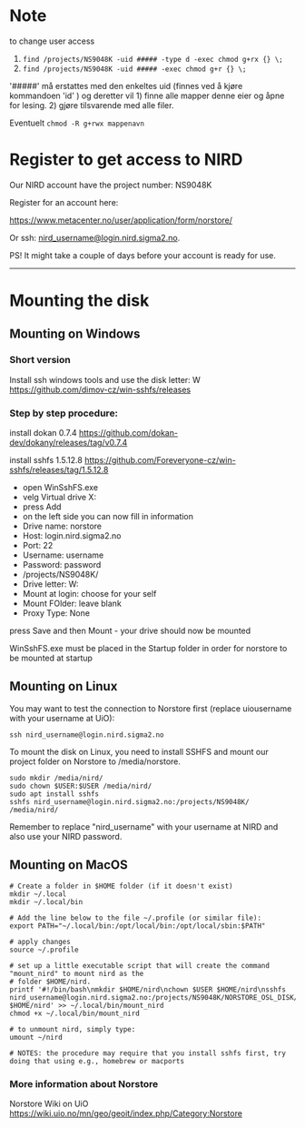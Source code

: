 # Note
to change user access

1) `find /projects/NS9048K -uid ##### -type d -exec chmod g+rx {} \;`
2) `find /projects/NS9048K -uid ##### -exec chmod g+r {} \;`

'#####' må erstattes med den enkeltes uid (finnes ved å kjøre kommandoen 'id' )
og deretter vil 1) finne alle mapper denne eier og åpne for lesing. 2) gjøre
tilsvarende med alle filer.

Eventuelt
`chmod -R g+rwx mappenavn`


# Register to get access to NIRD

Our NIRD account have the project number: NS9048K

Register for an account here:

https://www.metacenter.no/user/application/form/norstore/

Or ssh: nird_username@login.nird.sigma2.no.

PS! It might take a couple of days before your account is ready for use.

-----------------------------

# Mounting the disk

## Mounting on Windows

### Short version 
Install ssh windows tools and use the disk letter: W
https://github.com/dimov-cz/win-sshfs/releases

### Step by step procedure:  

install dokan 0.7.4 https://github.com/dokan-dev/dokany/releases/tag/v0.7.4

install sshfs 1.5.12.8 https://github.com/Foreveryone-cz/win-sshfs/releases/tag/1.5.12.8
 - open WinSshFS.exe
 - velg Virtual drive X:
 - press Add
 - on the left side you can now fill in information
 - Drive name: norstore
 - Host: login.nird.sigma2.no
 - Port: 22
 - Username: username
 - Password: password
 - /projects/NS9048K/
 - Drive letter: W:
 - Mount at login: choose for your self
 - Mount FOlder: leave blank
 - Proxy Type: None

press Save and then Mount - your drive should now be mounted

WinSshFS.exe must be placed in the Startup folder in order for norstore to be mounted at startup

## Mounting on Linux

You may want to test the connection to Norstore first (replace uiousername with your username at UiO):

    ssh nird_username@login.nird.sigma2.no

To mount the disk on Linux, you need to install SSHFS and mount our project folder on Norstore to /media/norstore.

    sudo mkdir /media/nird/
    sudo chown $USER:$USER /media/nird/
    sudo apt install sshfs
    sshfs nird_username@login.nird.sigma2.no:/projects/NS9048K/ /media/nird/

Remember to replace "nird_username" with your username at NIRD and also use your NIRD password. 

## Mounting on MacOS
   
    # Create a folder in $HOME folder (if it doesn't exist)
    mkdir ~/.local
    mkdir ~/.local/bin

    # Add the line below to the file ~/.profile (or similar file):
    export PATH="~/.local/bin:/opt/local/bin:/opt/local/sbin:$PATH"

    # apply changes
    source ~/.profile

    # set up a little executable script that will create the command "mount_nird" to mount nird as the 
    # folder $HOME/nird.
    printf '#!/bin/bash\nmkdir $HOME/nird\nchown $USER $HOME/nird\nsshfs nird_username@login.nird.sigma2.no:/projects/NS9048K/NORSTORE_OSL_DISK/NS9048K $HOME/nird' >> ~/.local/bin/mount_nird
    chmod +x ~/.local/bin/mount_nird

    # to unmount nird, simply type:
    umount ~/nird

    # NOTES: the procedure may require that you install sshfs first, try doing that using e.g., homebrew or macports

### More information about Norstore

Norstore Wiki on UiO 
  https://wiki.uio.no/mn/geo/geoit/index.php/Category:Norstore